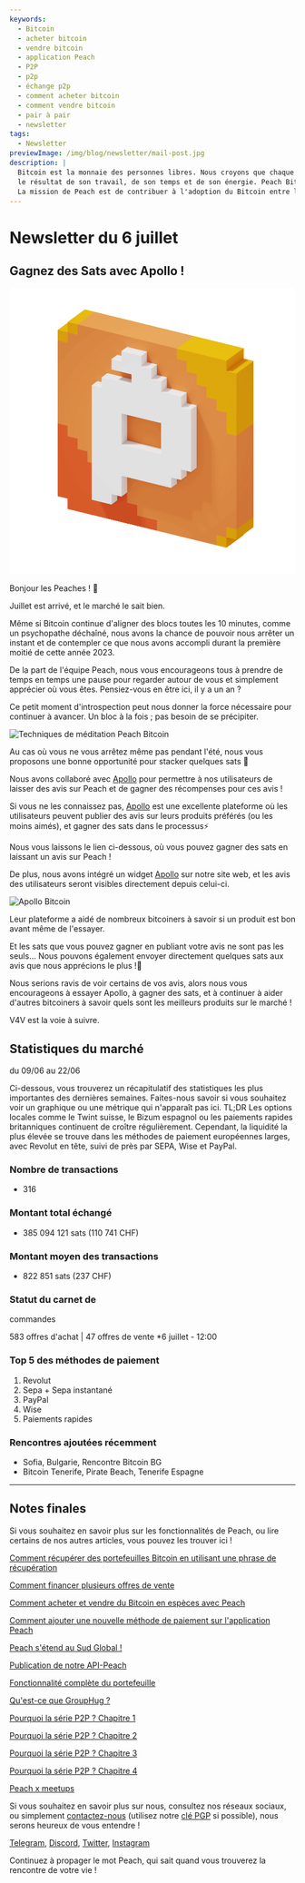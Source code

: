 ```yaml
---
keywords:
  - Bitcoin
  - acheter bitcoin
  - vendre bitcoin
  - application Peach
  - P2P
  - p2p
  - échange p2p
  - comment acheter bitcoin
  - comment vendre bitcoin
  - pair à pair
  - newsletter
tags:
  - Newsletter
previewImage: /img/blog/newsletter/mail-post.jpg
description: |
  Bitcoin est la monnaie des personnes libres. Nous croyons que chaque être humain a le droit de choisir la monnaie qu'il utilise pour stocker sa richesse,
  le résultat de son travail, de son temps et de son énergie. Peach Bitcoin est la plateforme la plus simple pour acheter et vendre des bitcoins de pair à pair.
  La mission de Peach est de contribuer à l'adoption du Bitcoin entre les mains des gens.
---
```


# Newsletter du 6 juillet

## Gagnez des Sats avec Apollo !

![peachy peach bitcoin gif](/img/blog/newsletter/gif-peach.gif)

Bonjour les Peaches ! 🍑

Juillet est arrivé, et le marché le sait bien.

Même si Bitcoin continue d'aligner des blocs toutes les 10 minutes, comme un psychopathe déchaîné, nous avons la chance de pouvoir nous arrêter un instant et de contempler ce que nous avons accompli durant la première moitié de cette année 2023.

De la part de l'équipe Peach, nous vous encourageons tous à prendre de temps en temps une pause pour regarder autour de vous et simplement apprécier où vous êtes. Pensiez-vous en être ici, il y a un an ?

Ce petit moment d'introspection peut nous donner la force nécessaire pour continuer à avancer. Un bloc à la fois ; pas besoin de se précipiter.

![Techniques de méditation Peach Bitcoin](https://img.mailinblue.com/5647291/images/content_library/original/64a677291de1ff5c3a31519d.jpg)

Au cas où vous ne vous arrêtez même pas pendant l'été, nous vous proposons une bonne opportunité pour stacker quelques sats 🤑

Nous avons collaboré avec [Apollo](https://heyapollo.com) pour permettre à nos utilisateurs de laisser des avis sur Peach et de gagner des récompenses pour ces avis !

Si vous ne les connaissez pas, [Apollo](https://heyapollo.com) est une excellente plateforme où les utilisateurs peuvent publier des avis sur leurs produits préférés (ou les moins aimés), et gagner des sats dans le processus⚡

Nous vous laissons le lien ci-dessous, où vous pouvez gagner des sats en laissant un avis sur Peach !

De plus, nous avons intégré un widget [Apollo](https://heyapollo.com) sur notre site web, et les avis des utilisateurs seront visibles directement depuis celui-ci.

![Apollo Bitcoin](https://img.mailinblue.com/5647291/images/content_library/original/64a67d44b27d7523353e499d.png)

Leur plateforme a aidé de nombreux bitcoiners à savoir si un produit est bon avant même de l'essayer.

Et les sats que vous pouvez gagner en publiant votre avis ne sont pas les seuls... Nous pouvons également envoyer directement quelques sats aux avis que nous apprécions le plus !🍑

Nous serions ravis de voir certains de vos avis, alors nous vous encourageons à essayer Apollo, à gagner des sats, et à continuer à aider d'autres bitcoiners à savoir quels sont les meilleurs produits sur le marché !

V4V est la voie à suivre.

## Statistiques du marché

du 09/06 au 22/06

Ci-dessous, vous trouverez un récapitulatif des statistiques les plus importantes des dernières semaines. Faites-nous savoir si vous souhaitez voir un graphique ou une métrique qui n'apparaît pas ici.
TL;DR
Les options locales comme le Twint suisse, le Bizum espagnol ou les paiements rapides britanniques continuent de croître régulièrement.
Cependant, la liquidité la plus élevée se trouve dans les méthodes de paiement européennes larges, avec Revolut en tête, suivi de près par SEPA, Wise et PayPal.

### Nombre de transactions

- 316

### Montant total échangé

- 385 094 121 sats (110 741 CHF)

### Montant moyen des transactions

- 822 851 sats (237 CHF)

### Statut du carnet de

 commandes

583 offres d'achat | 47 offres de vente
\*6 juillet - 12:00

### Top 5 des méthodes de paiement

1. Revolut
2. Sepa + Sepa instantané
3. PayPal
4. Wise
5. Paiements rapides

### Rencontres ajoutées récemment

- Sofia, Bulgarie, Rencontre Bitcoin BG
- Bitcoin Tenerife, Pirate Beach, Tenerife Espagne

---

## Notes finales

Si vous souhaitez en savoir plus sur les fonctionnalités de Peach, ou lire certains de nos autres articles, vous pouvez les trouver ici !

[Comment récupérer des portefeuilles Bitcoin en utilisant une phrase de récupération](https://peachbitcoin.com/fr/blog/how-to-restore-peach-wallet/)

[Comment financer plusieurs offres de vente](https://peachbitcoin.com/fr/blog/funding-multiple-sell-offers/)

[Comment acheter et vendre du Bitcoin en espèces avec Peach](https://peachbitcoin.com/fr/blog/how-to-buy-and-sell-bitcoin-with-cash-using-peach/)

[Comment ajouter une nouvelle méthode de paiement sur l'application Peach](https://peachbitcoin.com/fr/blog/how-to-add-a-payment-method/)

[Peach s'étend au Sud Global !](https://peachbitcoin.com/fr/blog/peach-expands-to-the-global-south/)

[Publication de notre API-Peach](https://peachbitcoin.com/fr/blog/making-our-peach-api-public/)

[Fonctionnalité complète du portefeuille](https://peachbitcoin.com/fr/blog/full-wallet-functionality/)

[Qu'est-ce que GroupHug ?](https://peachbitcoin.com/fr/blog/group-hug/)

[Pourquoi la série P2P ? Chapitre 1](https://peachbitcoin.com/fr/blog/why-p2p-chapter-1/)

[Pourquoi la série P2P ? Chapitre 2](https://peachbitcoin.com/fr/blog/why-p2p-chapter-2/)

[Pourquoi la série P2P ? Chapitre 3](https://peachbitcoin.com/fr/blog/why-p2p-chapter-3-circular-economies/)

[Pourquoi la série P2P ? Chapitre 4](https://peachbitcoin.com/fr/blog/why-p2p-chapter-4-chains-of-trust/)

[Peach x meetups](https://peachbitcoin.com/fr/blog/peach-for-meetups/)

Si vous souhaitez en savoir plus sur nous, consultez nos réseaux sociaux, ou simplement [contactez-nous](mailto:hello@peachbitcoin.com) (utilisez notre [clé PGP](https://keys.openpgp.org/vks/v1/by-fingerprint/48339A19645E2E53488E0E5479E1B270FACD1BD2) si possible), nous serons heureux de vous entendre !

[Telegram](https://t.me/+GkOW1J-ixBBkZWRk), [Discord](https://discord.gg/ypeHz3SW54), [Twitter](https://twitter.com/peachbitcoin), [Instagram](https://instagram.com/peachbitcoin)

Continuez à propager le mot Peach, qui sait quand vous trouverez la rencontre de votre vie !
